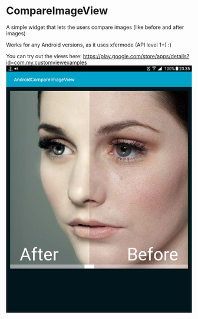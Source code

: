 # CompareImageView
A simple widget that lets the users compare images (like before and after images)

Works for any Android versions, as it uses xfermode (API level 1+) :)


You can try out the views here: https://play.google.com/store/apps/details?id=com.my.customviewexamples
![Screenshoot](https://github.com/MrKhantee/CompareImageView/blob/master/Screenshot_2017-08-09-23-35-46.png)
